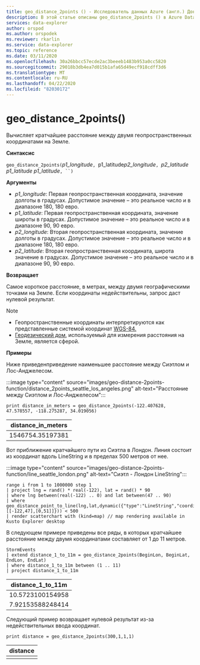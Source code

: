 ```yaml
---
title: geo_distance_2points () - Исследователь данных Azure (англ.) Документы Майкрософт
description: В этой статье описаны geo_distance_2points () в Azure Data Explorer.
services: data-explorer
author: orspod
ms.author: orspodek
ms.reviewer: rkarlin
ms.service: data-explorer
ms.topic: reference
ms.date: 03/11/2020
ms.openlocfilehash: 30a26bbcc57ecde2ac3beeeb1483b953a0cc5820
ms.sourcegitcommit: 29018b3db4ea7d015b1afa65d49ecf918cdff3d6
ms.translationtype: MT
ms.contentlocale: ru-RU
ms.lasthandoff: 04/22/2020
ms.locfileid: "82030172"
---
```

# <a name="geo_distance_2points"></a>geo_distance_2points()

Вычисляет кратчайшее расстояние между двумя геопространственных координатами на Земле.

**Синтаксис**

`geo_distance_2points(`*p1_longitude*`, `p1_latitude*p2_longitude*`, `*p2_latitude* *p1_latitude p1_latitude*`, ``)`

**Аргументы**

* *p1_longitude*: Первая геопространственная координата, значение долготы в градусах. Допустимое значение – это реальное число и в диапазоне 180, 180 евро.
* *p1_latitude*: Первая геопространственная координата, значение широты в градусах. Допустимое значение – это реальное число и в диапазоне 90, 90 евро.
* *p2_longitude*: Вторая геопространственная координата, значение долготы в градусах. Допустимое значение – это реальное число и в диапазоне 180, 180 евро.
* *p2_latitude*: Вторая геопространственная координата, широта значение в градусах. Допустимое значение – это реальное число и в диапазоне 90, 90 евро.

**Возвращает**

Самое короткое расстояние, в метрах, между двумя географическими точками на Земле. Если координаты недействительны, запрос даст нулевой результат.

> [!NOTE]
> * Геопространственные координаты интерпретируются как представленные системой координат [WGS-84.](https://earth-info.nga.mil/GandG/update/index.php?action=home)
> * [Геодезический дом,](https://en.wikipedia.org/wiki/Geodetic_datum) используемый для измерения расстояния на Земле, является сферой.

**Примеры**

Ниже приведенприведение наименьшее расстояние между Сиэтлом и Лос-Анджелесом.


:::image type="content" source="images/geo-distance-2points-function/distance_2points_seattle_los_angeles.png" alt-text="Расстояние между Сиэтлом и Лос-Анджелесом":::

```kusto
print distance_in_meters = geo_distance_2points(-122.407628, 47.578557, -118.275287, 34.019056)
```

| distance_in_meters |
|--------------------|
| 1546754.35197381   |

Вот приближение кратчайшего пути из Сиэтла в Лондон. Линия состоит из координат вдоль LineString и в пределах 500 метров от нее.

:::image type="content" source="images/geo-distance-2points-function/line_seattle_london.png" alt-text="Сиэтл - Лондон LineString":::

```kusto
range i from 1 to 1000000 step 1
| project lng = rand() * real(-122), lat = rand() * 90
| where lng between(real(-122) .. 0) and lat between(47 .. 90)
| where geo_distance_point_to_line(lng,lat,dynamic({"type":"LineString","coordinates":[[-122,47],[0,51]]})) < 500
| render scatterchart with (kind=map) // map rendering available in Kusto Explorer desktop
```

В следующем примере приведены все ряды, в которых кратчайшее расстояние между двумя координатами составляет от 1 до 11 метров.
```kusto
StormEvents
| extend distance_1_to_11m = geo_distance_2points(BeginLon, BeginLat, EndLon, EndLat)
| where distance_1_to_11m between (1 .. 11)
| project distance_1_to_11m
```

| distance_1_to_11m |
|-------------------|
| 10.5723100154958  |
| 7.92153588248414  |

Следующий пример возвращает нулевой результат из-за недействительных ввода координат.
```kusto
print distance = geo_distance_2points(300,1,1,1)
```

| distance |
|----------|
|          |